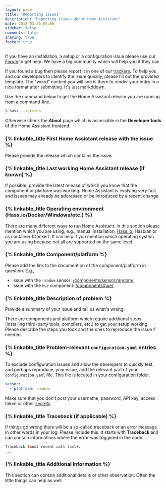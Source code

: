 ```yaml
---
layout: page
title: "Reporting issues"
description: "Reporting issues about Home Assistant"
date: 2018-03-26 09:00
sidebar: false
comments: false
sharing: true
footer: true
---
```


If you have an installation, a setup or a configuration issue please use our [Forum](https://community.home-assistant.io/) to get help. We have a big community which will help you if they can. 

If you found a bug then please report it in one of our [trackers](/help/#bugs-feature-requests-and-alike). To help you and our developers to identify the issue quickly, please fill out the provided template. The "weird" content you will see is there to render your entry in a nice format after submitting. It's just [markddown](https://guides.github.com/features/mastering-markdown/). 

Use the command below to get the Home Assistant release you are running from a command-line.

```bash
$ hass --version
```

Otherwise check the **About** page which is accessible in the **Developer tools** of the Home Assistant frontend.

### {% linkable_title First Home Assistant release with the issue %}

Please provide the release which contains the issue.

### {% linkable_title Last working Home Assistant release (if known) %}

If possible, provide the latest release of which you know that the component or platform was working. Home Assistant is evolving very fast and issues may already be addressed or be introduced by a recent change.

### {% linkable_title Operating environment (Hass.io/Docker/Windows/etc.) %}

There are many different ways to run Home Assistant. In this section please mention which you are using, e.g., manual installation, [Hass.io](/hassio/), Hasbian or as container (Docker). It can help if you mention which operating system you are using because not all are supported on the same level.

### {% linkable_title Component/platform %}

Please add the link to the documention of the component/platform in question. E.g.,

- issue with the `random` sensor: [/components/sensor.random/](/components/sensor.random/)
- issue with the `hue` component: [/components/hue/](/components/hue/)

### {% linkable_title Description of problem %}

Provide a summary of your issue and tell us what's wrong.

There are components and platform which require additional steps (installing third-party tools, compilers, etc.) to get your setup working. Please describe the steps you took and the ones to reproduce the issue if needed.

### {% linkable_title Problem-relevant `configuration.yaml` entries %}

To exclude configuration issues and allow the developers to quickly test, and perhaps reproduce, your issue, add the relevant part of your `configuration.yaml` file. This file is located in your [configuration folder](/docs/configuration/). 

```yaml
sensor:
  - platform: random
```

Make sure that you don't post your username, password, API key, access token or other [secrets](/docs/configuration/secrets/).

### {% linkable_title Traceback (if applicable) %}

If things go wrong there will be a so-called traceback or an error message in other words in your log. Please include this. It starts with **Traceback** and can contain informations where the error was triggered in the code.

```bash
Traceback (most recent call last):
...
```

### {% linkable_title Additional information %}

This section can contain additional details or other observation. Often the little things can help as well.

